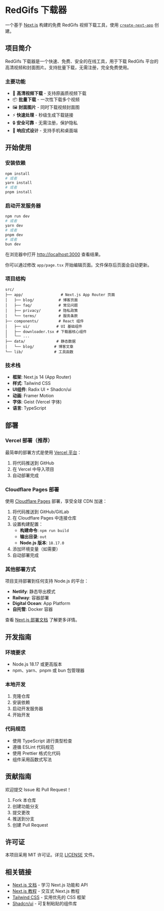 # RedGifs 下载器

一个基于 [Next.js](https://nextjs.org) 构建的免费 RedGifs 视频下载工具，使用 [`create-next-app`](https://nextjs.org/docs/app/api-reference/cli/create-next-app) 创建。

## 项目简介

RedGifs 下载器是一个快速、免费、安全的在线工具，用于下载 RedGifs 平台的高清视频和封面图片。支持批量下载，无需注册，完全免费使用。

### 主要功能

- 🎥 **高清视频下载** - 支持原画质视频下载
- 📦 **批量下载** - 一次性下载多个视频
- 🖼️ **封面图片** - 同时下载视频封面图
- ⚡ **快速处理** - 秒级生成下载链接
- 🔒 **安全可靠** - 无需注册，保护隐私
- 📱 **响应式设计** - 支持手机和桌面端

## 开始使用

### 安装依赖

```bash
npm install
# 或者
yarn install
# 或者
pnpm install
```

### 启动开发服务器

```bash
npm run dev
# 或者
yarn dev
# 或者
pnpm dev
# 或者
bun dev
```

在浏览器中打开 [http://localhost:3000](http://localhost:3000) 查看结果。

你可以通过修改 `app/page.tsx` 开始编辑页面。文件保存后页面会自动更新。

### 项目结构

```
src/
├── app/                 # Next.js App Router 页面
│   ├── blog/           # 博客页面
│   ├── faq/            # 常见问题
│   ├── privacy/        # 隐私政策
│   └── terms/          # 服务条款
├── components/         # React 组件
│   ├── ui/            # UI 基础组件
│   ├── downloader.tsx # 下载器核心组件
│   └── ...
├── data/              # 静态数据
│   └── blog/         # 博客文章
└── lib/              # 工具函数
```

### 技术栈

- **框架**: Next.js 14 (App Router)
- **样式**: Tailwind CSS
- **UI组件**: Radix UI + Shadcn/ui
- **动画**: Framer Motion
- **字体**: Geist (Vercel 字体)
- **语言**: TypeScript

## 部署

### Vercel 部署（推荐）

最简单的部署方式是使用 [Vercel 平台](https://vercel.com/new?utm_medium=default-template&filter=next.js&utm_source=create-next-app&utm_campaign=create-next-app-readme)：

1. 将代码推送到 GitHub
2. 在 Vercel 中导入项目
3. 自动部署完成

### Cloudflare Pages 部署

使用 [Cloudflare Pages](https://pages.cloudflare.com/) 部署，享受全球 CDN 加速：

1. 将代码推送到 GitHub/GitLab
2. 在 Cloudflare Pages 中连接仓库
3. 设置构建配置：
   - **构建命令**: `npm run build`
   - **输出目录**: `out`
   - **Node.js 版本**: `18.17.0`
4. 添加环境变量（如需要）
5. 自动部署完成

### 其他部署方式

项目支持部署到任何支持 Node.js 的平台：

- **Netlify**: 静态导出模式
- **Railway**: 容器部署
- **Digital Ocean**: App Platform
- **自托管**: Docker 容器

查看 [Next.js 部署文档](https://nextjs.org/docs/app/building-your-application/deploying) 了解更多详情。

## 开发指南

### 环境要求

- Node.js 18.17 或更高版本
- npm、yarn、pnpm 或 bun 包管理器

### 本地开发

1. 克隆仓库
2. 安装依赖
3. 启动开发服务器
4. 开始开发

### 代码规范

- 使用 TypeScript 进行类型检查
- 遵循 ESLint 代码规范
- 使用 Prettier 格式化代码
- 组件采用函数式写法

## 贡献指南

欢迎提交 Issue 和 Pull Request！

1. Fork 本仓库
2. 创建功能分支
3. 提交更改
4. 推送到分支
5. 创建 Pull Request

## 许可证

本项目采用 MIT 许可证。详见 [LICENSE](LICENSE) 文件。

## 相关链接

- [Next.js 文档](https://nextjs.org/docs) - 学习 Next.js 功能和 API
- [Next.js 教程](https://nextjs.org/learn) - 交互式 Next.js 教程
- [Tailwind CSS](https://tailwindcss.com) - 实用优先的 CSS 框架
- [Shadcn/ui](https://ui.shadcn.com) - 可复制粘贴的组件库
